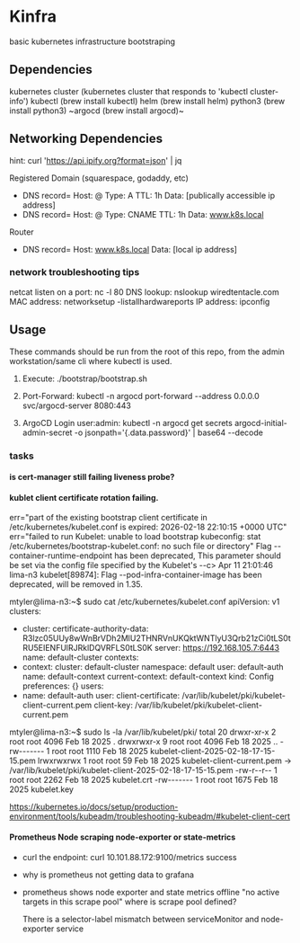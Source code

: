 # Kinfra

basic kubernetes infrastructure bootstraping

## Dependencies

kubernetes cluster  (kubernetes cluster that responds to 'kubectl cluster-info')
kubectl             (brew install kubectl)
helm                (brew install helm)
python3             (brew install python3)
~argocd              (brew install argocd)~

## Networking Dependencies

hint: curl 'https://api.ipify.org?format=json' | jq

Registered Domain (squarespace, godaddy, etc)
- DNS record= Host: @ Type: A TTL: 1h Data: [publically accessible ip address]
- DNS record= Host: @ Type: CNAME TTL: 1h Data: www.k8s.local

Router
- DNS record= Host: www.k8s.local Data: [local ip address]

### network troubleshooting tips

netcat listen on a port: nc -l 80
DNS lookup: nslookup wiredtentacle.com
MAC address: networksetup -listallhardwareports
IP address: ipconfig

## Usage

These commands should be run from the root of this repo, from the admin workstation/same cli where kubectl is used.
1. Execute: ./bootstrap/bootstrap.sh 

2. Port-Forward: kubectl -n argocd port-forward --address 0.0.0.0 svc/argocd-server 8080:443

3. ArgoCD Login user:admin: kubectl -n argocd get secrets argocd-initial-admin-secret -o jsonpath='{.data.password}' | base64 --decode


### tasks
#### is cert-manager still failing liveness probe?

#### kublet client certificate rotation failing.
err="part of the existing bootstrap client certificate in /etc/kubernetes/kubelet.conf is expired: 2026-02-18 22:10:15 +0000 UTC" 
err="failed to run Kubelet: unable to load bootstrap kubeconfig: stat /etc/kubernetes/bootstrap-kubelet.conf: no such file or directory"
Flag --container-runtime-endpoint has been deprecated, This parameter should be set via the config file specified by the Kubelet's --c>
Apr 11 21:01:46 lima-n3 kubelet[89874]: Flag --pod-infra-container-image has been deprecated, will be removed in 1.35.

mtyler@lima-n3:~$ sudo cat /etc/kubernetes/kubelet.conf
apiVersion: v1
clusters:
- cluster:
    certificate-authority-data: R3lzc05UUy8wWnBrVDh2MlU2THNRVnUKQktWNTlyU3Qrb21zCi0tLS0tRU5EIENFUlRJRklDQVRFLS0tLS0K
    server: https://192.168.105.7:6443
  name: default-cluster
contexts:
- context:
    cluster: default-cluster
    namespace: default
    user: default-auth
  name: default-context
current-context: default-context
kind: Config
preferences: {}
users:
- name: default-auth
  user:
    client-certificate: /var/lib/kubelet/pki/kubelet-client-current.pem
    client-key: /var/lib/kubelet/pki/kubelet-client-current.pem


mtyler@lima-n3:~$ sudo ls -la /var/lib/kubelet/pki/
total 20
drwxr-xr-x 2 root root 4096 Feb 18  2025 .
drwxrwxr-x 9 root root 4096 Feb 18  2025 ..
-rw------- 1 root root 1110 Feb 18  2025 kubelet-client-2025-02-18-17-15-15.pem
lrwxrwxrwx 1 root root   59 Feb 18  2025 kubelet-client-current.pem -> /var/lib/kubelet/pki/kubelet-client-2025-02-18-17-15-15.pem
-rw-r--r-- 1 root root 2262 Feb 18  2025 kubelet.crt
-rw------- 1 root root 1675 Feb 18  2025 kubelet.key

https://kubernetes.io/docs/setup/production-environment/tools/kubeadm/troubleshooting-kubeadm/#kubelet-client-cert

#### Prometheus Node scraping node-exporter or state-metrics
- curl the endpoint: curl 10.101.88.172:9100/metrics
success
- why is prometheus not getting data to grafana

- prometheus shows node exporter and state metrics offline
  "no active targets in this scrape pool"
  where is scrape pool defined?

  There is a selector-label mismatch between serviceMonitor and node-exporter service